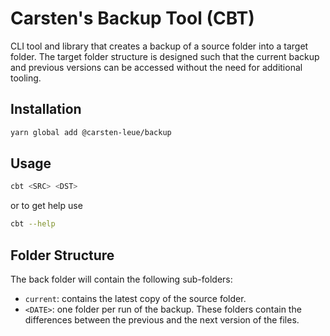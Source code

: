 # Carsten's Backup Tool (CBT)

CLI tool and library that creates a backup of a source folder into a target folder. The target folder structure is designed such that the current backup and previous versions can be accessed without the need for additional tooling.

## Installation

```bash
yarn global add @carsten-leue/backup
```

## Usage

```bash
cbt <SRC> <DST>
```

or to get help use

```bash
cbt --help
```

## Folder Structure

The back folder will contain the following sub-folders:

* `current`: contains the latest copy of the source folder.
* `<DATE>`: one folder per run of the backup. These folders contain the differences between the previous and the next version of the files.
